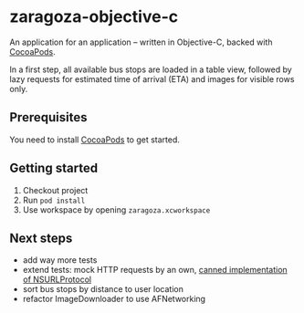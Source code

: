 # zaragoza-objective-c
An application for an application – written in Objective-C, backed with [CocoaPods](https://cocoapods.org).

In a first step, all available bus stops are loaded in a table view, followed by lazy requests for estimated time of arrival (ETA) and images for visible rows only.

## Prerequisites

You need to install [CocoaPods](https://cocoapods.org) to get started.

## Getting started

1. Checkout project
2. Run `pod install`
3. Use workspace by opening `zaragoza.xcworkspace`

## Next steps

* add way more tests
* extend tests: mock HTTP requests by an own, [canned implementation of NSURLProtocol](http://www.infinite-loop.dk/blog/2011/09/using-nsurlprotocol-for-injecting-test-data/)
* sort bus stops by distance to user location
* refactor ImageDownloader to use AFNetworking
